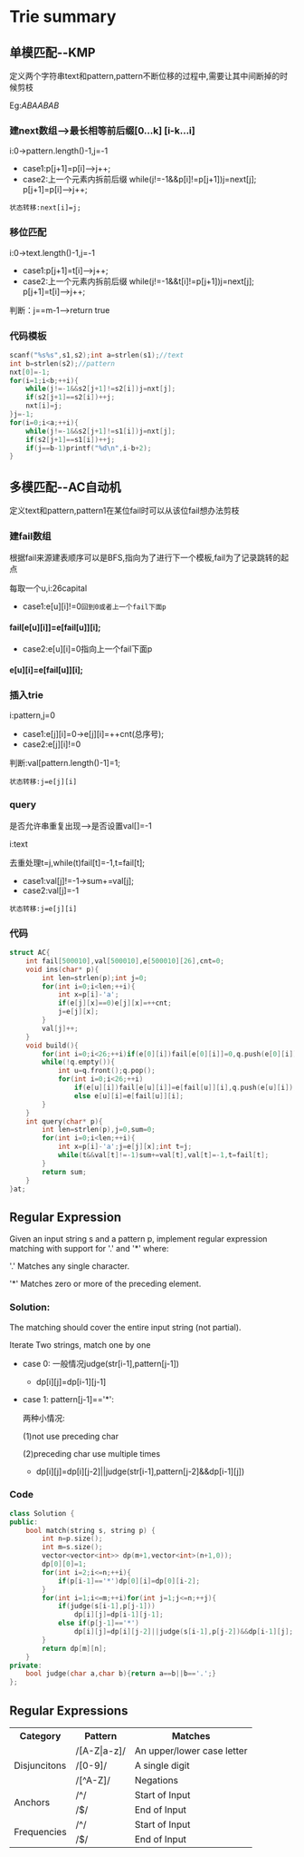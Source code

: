 # Trie summary
## 单模匹配--KMP
定义两个字符串text和pattern,pattern不断位移的过程中,需要让其中间断掉的时候剪枝

Eg:*ABAABAB*
### 建next数组-->最长相等前后缀[0...k] [i-k...i]
i:0->pattern.length()-1,j=-1
- case1:p[j+1]=p[i]-->j++;
- case2:上一个元素内拆前后缀
while(j!=-1&&p[i]!=p[j+1])j=next[j];
p[j+1]=p[i]-->j++;

`状态转移:next[i]=j;`

### 移位匹配
i:0->text.length()-1,j=-1
- case1:p[j+1]=t[i]-->j++;
- case2:上一个元素内拆前后缀
while(j!=-1&&t[i]!=p[j+1])j=next[j];
p[j+1]=t[i]-->j++;

判断：j==m-1-->return true

### 代码模板
```cpp
scanf("%s%s",s1,s2);int a=strlen(s1);//text
int b=strlen(s2);//pattern
nxt[0]=-1;
for(i=1;i<b;++i){
    while(j!=-1&&s2[j+1]!=s2[i])j=nxt[j];
    if(s2[j+1]==s2[i])++j;
    nxt[i]=j;
}j=-1;
for(i=0;i<a;++i){
    while(j!=-1&&s2[j+1]!=s1[i])j=nxt[j];
    if(s2[j+1]==s1[i])++j;
    if(j==b-1)printf("%d\n",i-b+2);
}
```
## 多模匹配--AC自动机
定义text和pattern,pattern1在某位fail时可以从该位fail想办法剪枝

### 建fail数组
根据fail来源建表顺序可以是BFS,指向为了进行下一个模板,fail为了记录跳转的起点

每取一个u,i:26capital
- case1:e[u][i]!=0`回到0或者上一个fail下面p`
#### fail[e[u][i]]=e[fail[u]][i];
- case2:e[u][i]=0指向上一个fail下面p
#### e[u][i]=e[fail[u]][i];

### 插入trie
i:pattern,j=0
- case1:e[j][i]=0->e[j][i]=++cnt(总序号);
- case2:e[j][i]!=0

判断:val[pattern.length()-1]=1;

`状态转移:j=e[j][i]`

### query

是否允许串重复出现-->是否设置val[]=-1

i:text

去重处理t=j,while(t)fail[t]=-1,t=fail[t];
- case1:val[j]!=-1->sum+=val[j];
- case2:val[j]=-1

`状态转移:j=e[j][i]`

### 代码
```cpp
struct AC{
    int fail[500010],val[500010],e[500010][26],cnt=0;
    void ins(char* p){
        int len=strlen(p);int j=0;
        for(int i=0;i<len;++i){
            int x=p[i]-'a';
            if(e[j][x]==0)e[j][x]=++cnt;
            j=e[j][x];
        }
        val[j]++;
    }
    void build(){
        for(int i=0;i<26;++i)if(e[0][i])fail[e[0][i]]=0,q.push(e[0][i]);
        while(!q.empty()){
            int u=q.front();q.pop();
            for(int i=0;i<26;++i)
	            if(e[u][i])fail[e[u][i]]=e[fail[u]][i],q.push(e[u][i]);
	            else e[u][i]=e[fail[u]][i];
        }
    }
    int query(char* p){
        int len=strlen(p),j=0,sum=0;
        for(int i=0;i<len;++i){
            int x=p[i]-'a';j=e[j][x];int t=j;
            while(t&&val[t]!=-1)sum+=val[t],val[t]=-1,t=fail[t];
        }
        return sum;
    }
}at;
```
## Regular Expression
Given an input string s and a pattern p, implement regular expression matching with support for '.' and '*' where:

'.' Matches any single character.​​​​

'*' Matches zero or more of the preceding element.

### Solution:

The matching should cover the entire input string (not partial).

Iterate Two strings, match one by one

- case 0: 一般情况judge(str[i-1],pattern[j-1])
    - dp[i][j]=dp[i-1][j-1]
- case 1: pattern[j-1]=='*':
    
  两种小情况:
  
  (1)not use preceding char 
  
  (2)preceding char use multiple times

    - dp[i][j]=dp[i][j-2]||judge(str[i-1],pattern[j-2]&&dp[i-1][j])

### Code
```cpp
class Solution {
public:
    bool match(string s, string p) {
        int n=p.size();
        int m=s.size();
        vector<vector<int>> dp(m+1,vector<int>(n+1,0));
        dp[0][0]=1;
        for(int i=2;i<=n;++i){
            if(p[i-1]=='*')dp[0][i]=dp[0][i-2];
        }
        for(int i=1;i<=m;++i)for(int j=1;j<=n;++j){
            if(judge(s[i-1],p[j-1]))
                dp[i][j]=dp[i-1][j-1];
            else if(p[j-1]=='*')
                dp[i][j]=dp[i][j-2]||judge(s[i-1],p[j-2])&&dp[i-1][j];
        }
        return dp[m][n];
    }
private:
    bool judge(char a,char b){return a==b||b=='.';}
};
```

## Regular Expressions
<table>
<tr>
    <th>Category</th>
    <th>Pattern</th>
    <th >Matches</th>
</tr>
<tr>
    <td rowspan="3">Disjuncitons</td>
    <td>/[A-Z|a-z]/</td>
    <td>An upper/lower case letter</td>
</tr>
<tr>
    <td>/[0-9]/</td>
    <td>A single digit</td>
</tr>
<tr>
    <td>/[^A-Z]/</td>
    <td>Negations</td>
</tr>
<tr>
    <td rowspan="2">Anchors</td>
    <td>/^/</td>
    <td>Start of Input</td>
</tr>
<tr>
    <td>/$/</td>
    <td>End of Input</td>
</tr>
<tr>
    <td rowspan="2">Frequencies</td>
    <td>/^/</td>
    <td>Start of Input</td>
</tr>
<tr>
    <td>/$/</td>
    <td>End of Input</td>
</tr>
</table>
